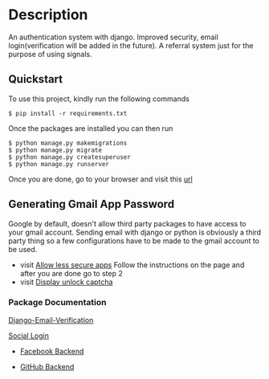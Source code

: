 # Description

An authentication system with django. Improved security, email login(verification will be added in the future).
A referral system just for the purpose of using signals.

## Quickstart

To use this project, kindly run the following commands

```
$ pip install -r requirements.txt
```
Once the packages are installed you can then run

```
$ python manage.py makemigrations
$ python manage.py migrate
$ python manage.py createsuperuser
$ python manage.py runserver
```

Once you are done, go to your browser and visit this [url](http://localhost:8000/)

## Generating Gmail App Password
Google by default, doesn't allow third party packages to have access to your gmail account. Sending email with django or python is obviously a third party thing so a few configurations have to be made to the gmail account to be used.

* visit [Allow less secure apps](https://myaccount.google.com/lesssecureapps)
Follow the instructions on the page and after you are done go to step 2
* visit [Display unlock captcha](https://accounts.google.com/b/0/displayunlockcaptcha)

### Package Documentation
[Django-Email-Verification](https://pypi.org/project/Django-Verify-Email/)

[Social Login](https://python-social-auth.readthedocs.io/en/latest/configuration/django.html)

* [Facebook Backend](https://python-social-auth.readthedocs.io/en/latest/backends/facebook.html#oauth2)

* [GitHub Backend](https://python-social-auth.readthedocs.io/en/latest/backends/github.html)
